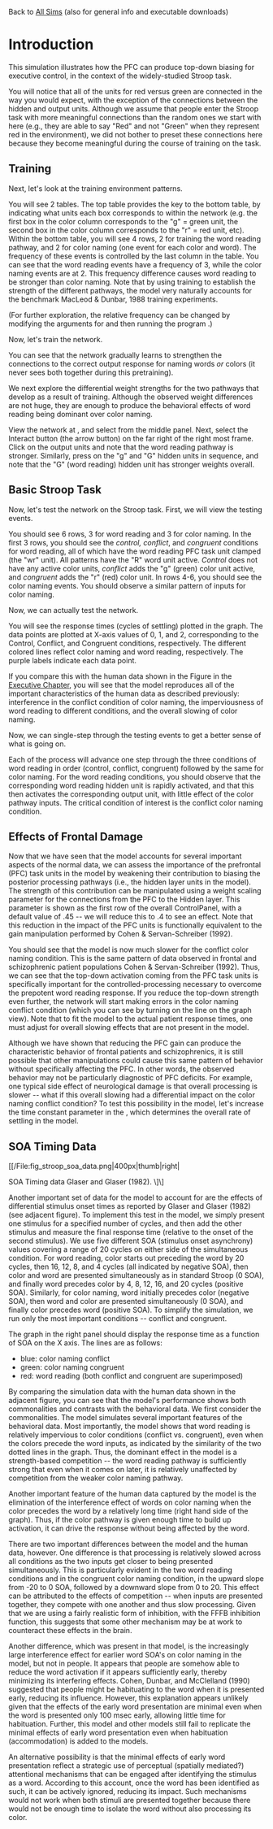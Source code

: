 Back to [All Sims](https://github.com/CompCogNeuro/sims) (also for general info and executable downloads)

# Introduction

This simulation illustrates how the PFC can produce top-down biasing for executive control, in the context of the widely-studied Stroop task.

You will notice that all of the units for red versus green are connected in the way you would expect, with the exception of the connections between the hidden and output units. Although we assume that people enter the Stroop task with more meaningful connections than the random ones we start with here (e.g., they are able to say "Red" and not "Green" when they represent red in the environment), we did not bother to preset these connections here because they become meaningful during the course of training on the task.

## Training

Next, let's look at the training environment patterns.

You will see 2 tables. The top table provides the key to the bottom table, by indicating what units each box corresponds to within the network (e.g. the first box in the color column corresponds to the "g" = green unit, the second box in the color column corresponds to the "r" = red unit, etc). Within the bottom table, you will see 4 rows, 2 for training the word reading pathway, and 2 for color naming (one event for each color and word). The frequency of these events is controlled by the last column in the table. You can see that the word reading events have a frequency of 3, while the color naming events are at 2. This frequency difference causes word reading to be stronger than color naming. Note that by using training to establish the strength of the different pathways, the model very naturally accounts for the benchmark MacLeod & Dunbar, 1988 training experiments.

(For further exploration, the relative frequency can be changed by modifying the arguments for and then running the program .)

Now, let's train the network.

You can see that the network gradually learns to strengthen the connections to the correct output response for naming words *or* colors (it never sees both together during this pretraining).

We next explore the differential weight strengths for the two pathways that develop as a result of training. Although the observed weight differences are not huge, they are enough to produce the behavioral effects of word reading being dominant over color naming. 

View the network at , and select from the middle panel. Next, select the Interact button (the arrow button) on the far right of the right most frame. Click on the output units and note that the word reading pathway is stronger. Similarly, press on the "g" and "G" hidden units in sequence, and note that the "G" (word reading) hidden unit has stronger weights overall.

## Basic Stroop Task

Now, let's test the network on the Stroop task. First, we will view the testing events.

You should see 6 rows, 3 for word reading and 3 for color naming. In the first 3 rows, you should see the <em>control, conflict</em>, and <em>congruent</em> conditions for word reading, all of which have the word reading PFC task unit clamped (the "wr" unit). All patterns have the "R" word unit active. <em>Control</em> does not have any active color units, <em>conflict</em> adds the "g" (green) color unit active, and <em>congruent</em> adds the "r" (red) color unit. In rows 4-6, you should see the color naming events. You should observe a similar pattern of inputs for color naming.

Now, we can actually test the network.

You will see the response times (cycles of settling) plotted in the graph. The data points are plotted at X-axis values of 0, 1, and 2, corresponding to the Control, Conflict, and Congruent conditions, respectively. The different colored lines reflect color naming and word reading, respectively. The purple labels indicate each data point. 

If you compare this with the human data shown in the Figure in the [Executive Chapter](/CCNBook/Executive "wikilink"), you will see that the model reproduces all of the important characteristics of the human data as described previously: interference in the conflict condition of color naming, the imperviousness of word reading to different conditions, and the overall slowing of color naming.

Now, we can single-step through the testing events to get a better sense of what is going on.

Each of the process will advance one step through the three conditions of word reading in order (control, conflict, congruent) followed by the same for color naming. For the word reading conditions, you should observe that the corresponding word reading hidden unit is rapidly activated, and that this then activates the corresponding output unit, with little effect of the color pathway inputs. The critical condition of interest is the conflict color naming condition.

## Effects of Frontal Damage

Now that we have seen that the model accounts for several important aspects of the normal data, we can assess the importance of the prefrontal (PFC) task units in the model by weakening their contribution to biasing the posterior processing pathways (i.e., the hidden layer units in the model). The strength of this contribution can be manipulated using a weight scaling parameter for the connections from the PFC to the Hidden layer. This parameter is shown as the first row of the overall ControlPanel, with a default value of .45 -- we will reduce this to .4 to see an effect. Note that this reduction in the impact of the PFC units is functionally equivalent to the gain manipulation performed by Cohen & Servan-Schreiber (1992).

You should see that the model is now much slower for the conflict color naming condition. This is the same pattern of data observed in frontal and schizophrenic patient populations Cohen & Servan-Schreiber (1992). Thus, we can see that the top-down activation coming from the PFC task units is specifically important for the controlled-processing necessary to overcome the prepotent word reading response. If you reduce the top-down strength even further, the network will start making errors in the color naming conflict condition (which you can see by turning on the line on the graph view). Note that to fit the model to the actual patient response times, one must adjust for overall slowing effects that are not present in the model.

Although we have shown that reducing the PFC gain can produce the characteristic behavior of frontal patients and schizophrenics, it is still possible that other manipulations could cause this same pattern of behavior without specifically affecting the PFC. In other words, the observed behavior may not be particularly diagnostic of PFC deficits. For example, one typical side effect of neurological damage is that overall processing is slower -- what if this overall slowing had a differential impact on the color naming conflict condition? To test this possibility in the model, let's increase the time constant parameter in the , which determines the overall rate of settling in the model.

## SOA Timing Data

\[\[/File:fig_stroop_soa_data.png\|400px\|thumb\|right\|

<caption>
SOA Timing data Glaser and Glaser (1982).

</caption>
\]\]

Another important set of data for the model to account for are the effects of differential stimulus onset times as reported by Glaser and Glaser (1982) (see adjacent figure). To implement this test in the model, we simply present one stimulus for a specified number of cycles, and then add the other stimulus and measure the final response time (relative to the onset of the second stimulus). We use five different SOA (stimulus onset asynchrony) values covering a range of 20 cycles on either side of the simultaneous condition. For word reading, color starts out preceding the word by 20 cycles, then 16, 12, 8, and 4 cycles (all indicated by negative SOA), then color and word are presented simultaneously as in standard Stroop (0 SOA), and finally word precedes color by 4, 8, 12, 16, and 20 cycles (positive SOA). Similarly, for color naming, word initially precedes color (negative SOA), then word and color are presented simultaneously (0 SOA), and finally color precedes word (positive SOA). To simplify the simulation, we run only the most important conditions -- conflict and congruent.

The graph in the right panel should display the response time as a function of SOA on the X axis. The lines are as follows:

-   blue: color naming conflict
-   green: color naming congruent
-   red: word reading (both conflict and congruent are superimposed)

By comparing the simulation data with the human data shown in the adjacent figure, you can see that the model's performance shows both commonalities and contrasts with the behavioral data. We first consider the commonalities. The model simulates several important features of the behavioral data. Most importantly, the model shows that word reading is relatively impervious to color conditions (conflict vs. congruent), even when the colors precede the word inputs, as indicated by the similarity of the two dotted lines in the graph. Thus, the dominant effect in the model is a strength-based competition -- the word reading pathway is sufficiently strong that even when it comes on later, it is relatively unaffected by competition from the weaker color naming pathway.

Another important feature of the human data captured by the model is the elimination of the interference effect of words on color naming when the color precedes the word by a relatively long time (right hand side of the graph). Thus, if the color pathway is given enough time to build up activation, it can drive the response without being affected by the word.

There are two important differences between the model and the human data, however. One difference is that processing is relatively slowed across all conditions as the two inputs get closer to being presented simultaneously. This is particularly evident in the two word reading conditions and in the congruent color naming condition, in the upward slope from -20 to 0 SOA, followed by a downward slope from 0 to 20. This effect can be attributed to the effects of competition -- when inputs are presented together, they compete with one another and thus slow processing. Given that we are using a fairly realistic form of inhibition, with the FFFB inhibition function, this suggests that some other mechanism may be at work to counteract these effects in the brain.

Another difference, which was present in that model, is the increasingly large interference effect for earlier word SOA's on color naming in the model, but not in people. It appears that people are somehow able to reduce the word activation if it appears sufficiently early, thereby minimizing its interfering effects. Cohen, Dunbar, and McClelland (1990) suggested that people might be habituating to the word when it is presented early, reducing its influence. However, this explanation appears unlikely given that the effects of the early word presentation are minimal even when the word is presented only 100 msec early, allowing little time for habituation. Further, this model and other models still fail to replicate the minimal effects of early word presentation even when habituation (accommodation) is added to the models.

An alternative possibility is that the minimal effects of early word presentation reflect a strategic use of perceptual (spatially mediated?) attentional mechanisms that can be engaged after identifying the stimulus as a word. According to this account, once the word has been identified as such, it can be actively ignored, reducing its impact. Such mechanisms would not work when both stimuli are presented together because there would not be enough time to isolate the word without also processing its color.

